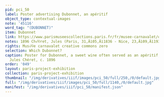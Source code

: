 ```yaml
---
pid: pci_50
label: Poster advertising Dubonnet, an apéritif
object_type: contextual-images
note: '45116'
word_tag: "(DUBONNET)"
item: Dubonnet
link: https://www.parismuseescollections.paris.fr/fr/musee-carnavalet/oeuvres/quinquina-dubonnetaperitif-dans-tous-les-cafes#infos-principales
notes: 1896 Ch√©ret, Jules (Paris, 31‚Äì05‚Äì1836 - Nice, 23‚Äì09‚Äì1932), dessinateur
rights: Mus√©e carnavalet creative commons zero
selection: Which Dubonnet?
caption: Poster for Dubonnet, a sweet wine often served as an apéritif, designed by
  Jules Chéret, c. 1896
order: '049'
layout: paris-project-exhibition
collection: paris-project-exhibition
thumbnail: "/img/derivatives/iiif/images/pci_50/full/250,/0/default.jpg"
full: "/img/derivatives/iiif/images/pci_50/full/1140,/0/default.jpg"
manifest: "/img/derivatives/iiif/pci_50/manifest.json"
---
```

